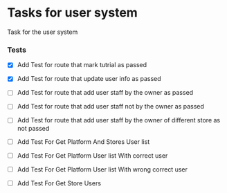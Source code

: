 # Tasks for user system
Task for the user system
### Tests
- [x] Add Test for route that mark tutrial as passed
- [x] Add Test for route that update user info as passed
- [ ] Add Test for route that add user staff by the owner as passed
- [ ] Add Test for route that add user staff not by the owner as passed
- [ ] Add Test for route that add user staff by the owner of different store as not passed
- [ ] Add Test For Get Platform And Stores User list
- [ ] Add Test For Get Platform User list With correct user
- [ ] Add Test For Get Platform User list With wrong correct user
- [ ] Add Test For Get Store Users



